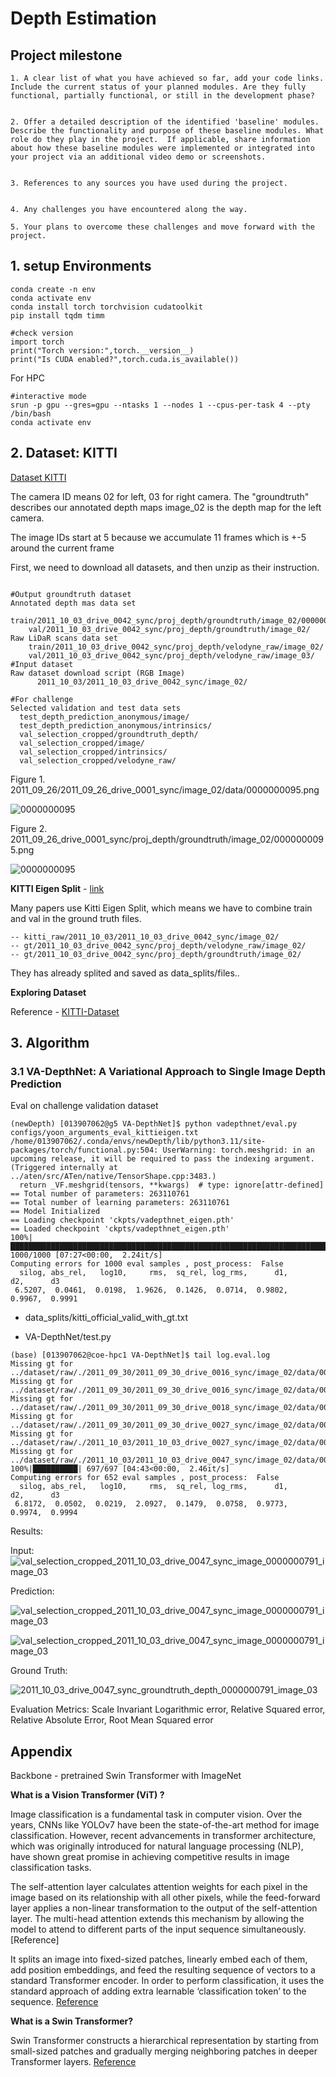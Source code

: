 # Depth Estimation

## Project milestone
```
1. A clear list of what you have achieved so far, add your code links. Include the current status of your planned modules. Are they fully functional, partially functional, or still in the development phase?


2. Offer a detailed description of the identified 'baseline' modules. Describe the functionality and purpose of these baseline modules. What role do they play in the project.  If applicable, share information about how these baseline modules were implemented or integrated into your project via an additional video demo or screenshots.


3. References to any sources you have used during the project.


4. Any challenges you have encountered along the way.

5. Your plans to overcome these challenges and move forward with the project.

```

## 1. setup Environments
```
conda create -n env
conda activate env
conda install torch torchvision cudatoolkit
pip install tqdm timm
```

```
#check version
import torch
print("Torch version:",torch.__version__)
print("Is CUDA enabled?",torch.cuda.is_available())
```

For HPC
```
#interactive mode
srun -p gpu --gres=gpu --ntasks 1 --nodes 1 --cpus-per-task 4 --pty /bin/bash
conda activate env
```

## 2. Dataset: KITTI 

[Dataset KITTI](https://www.cvlibs.net/datasets/kitti/eval_depth.php?benchmark=depth_prediction)

The camera ID means 02 for left, 03 for right camera. The "groundtruth" describes our annotated depth maps image_02 is the depth map for the left camera.

The image IDs start at 5 because we accumulate 11 frames which is +-5 around the current frame

First, we need to download all datasets, and then unzip as their instruction.

```

#Output groundtruth dataset
Annotated depth mas data set
    train/2011_10_03_drive_0042_sync/proj_depth/groundtruth/image_02/0000000005.png
    val/2011_10_03_drive_0042_sync/proj_depth/groundtruth/image_02/
Raw LiDaR scans data set
    train/2011_10_03_drive_0042_sync/proj_depth/velodyne_raw/image_02/
    val/2011_10_03_drive_0042_sync/proj_depth/velodyne_raw/image_03/
#Input dataset
Raw dataset download script (RGB Image)
	  2011_10_03/2011_10_03_drive_0042_sync/image_02/

#For challenge
Selected validation and test data sets
  test_depth_prediction_anonymous/image/
  test_depth_prediction_anonymous/intrinsics/
  val_selection_cropped/groundtruth_depth/
  val_selection_cropped/image/
  val_selection_cropped/intrinsics/
  val_selection_cropped/velodyne_raw/
```

Figure 1.  2011_09_26/2011_09_26_drive_0001_sync/image_02/data/0000000095.png

![0000000095](https://github.com/YoonjungChoi/CMPE249_IntelligentAutonomousSystems_Study/assets/20979517/54e75cd2-59c7-4168-9b15-3e0803d3895f)

Figure 2. 2011_09_26_drive_0001_sync/proj_depth/groundtruth/image_02/0000000095.png

![0000000095](https://github.com/YoonjungChoi/CMPE249_IntelligentAutonomousSystems_Study/assets/20979517/447aeb25-670b-4050-934f-1e16d8f4ccd1)



**KITTI Eigen Split**  - [link](https://stackoverflow.com/questions/63512296/kitti-eigen-split)

Many papers use Kitti Eigen Split, which means we have to combine train and val in the ground truth files.
```
-- kitti_raw/2011_10_03/2011_10_03_drive_0042_sync/image_02/
-- gt/2011_10_03_drive_0042_sync/proj_depth/velodyne_raw/image_02/
-- gt/2011_10_03_drive_0042_sync/proj_depth/groundtruth/image_02/
```

They has already splited and saved as data_splits/files..

**Exploring Dataset**

Reference - [KITTI-Dataset](https://github.com/alexstaravoitau/KITTI-Dataset/blob/master/kitti-dataset.ipynb)


## 3. Algorithm

### 3.1 VA-DepthNet: A Variational Approach to Single Image Depth Prediction

Eval on challenge validation dataset

```
(newDepth) [013907062@g5 VA-DepthNet]$ python vadepthnet/eval.py configs/yoon_arguments_eval_kittieigen.txt
/home/013907062/.conda/envs/newDepth/lib/python3.11/site-packages/torch/functional.py:504: UserWarning: torch.meshgrid: in an upcoming release, it will be required to pass the indexing argument. (Triggered internally at ../aten/src/ATen/native/TensorShape.cpp:3483.)
  return _VF.meshgrid(tensors, **kwargs)  # type: ignore[attr-defined]
== Total number of parameters: 263110761
== Total number of learning parameters: 263110761
== Model Initialized
== Loading checkpoint 'ckpts/vadepthnet_eigen.pth'
== Loaded checkpoint 'ckpts/vadepthnet_eigen.pth'
100%|██████████████████████████████████████████████████████████████████████████████████████████████| 1000/1000 [07:27<00:00,  2.24it/s]
Computing errors for 1000 eval samples , post_process:  False
  silog, abs_rel,   log10,     rms,  sq_rel, log_rms,      d1,      d2,      d3
 6.5207,  0.0461,  0.0198,  1.9626,  0.1426,  0.0714,  0.9802,  0.9967,  0.9991
```


- data_splits/kitti_official_valid_with_gt.txt

- VA-DepthNet/test.py

```
(base) [013907062@coe-hpc1 VA-DepthNet]$ tail log.eval.log
Missing gt for ../dataset/raw/./2011_09_30/2011_09_30_drive_0016_sync/image_02/data/0000000275.png
Missing gt for ../dataset/raw/./2011_09_30/2011_09_30_drive_0016_sync/image_02/data/0000000000.png
Missing gt for ../dataset/raw/./2011_09_30/2011_09_30_drive_0018_sync/image_02/data/0000000000.png
Missing gt for ../dataset/raw/./2011_09_30/2011_09_30_drive_0027_sync/image_02/data/0000000000.png
Missing gt for ../dataset/raw/./2011_10_03/2011_10_03_drive_0027_sync/image_02/data/0000000000.png
Missing gt for ../dataset/raw/./2011_10_03/2011_10_03_drive_0047_sync/image_02/data/0000000000.png
100%|██████████| 697/697 [04:43<00:00,  2.46it/s]
Computing errors for 652 eval samples , post_process:  False
  silog, abs_rel,   log10,     rms,  sq_rel, log_rms,      d1,      d2,      d3
 6.8172,  0.0502,  0.0219,  2.0927,  0.1479,  0.0758,  0.9773,  0.9974,  0.9994
```

Results:

Input:
![val_selection_cropped_2011_10_03_drive_0047_sync_image_0000000791_image_03](https://github.com/YoonjungChoi/CMPE249_IntelligentAutonomousSystems_Study/assets/20979517/75b76b43-742c-48b2-aad5-2b9940e2026b)

Prediction:

![val_selection_cropped_2011_10_03_drive_0047_sync_image_0000000791_image_03](https://github.com/YoonjungChoi/CMPE249_IntelligentAutonomousSystems_Study/assets/20979517/cf056d1e-377e-4300-b891-14500f424ecc)

![val_selection_cropped_2011_10_03_drive_0047_sync_image_0000000791_image_03](https://github.com/YoonjungChoi/CMPE249_IntelligentAutonomousSystems_Study/assets/20979517/d52cc0a1-952e-4c4e-9815-203810f3e883)

Ground Truth:

![2011_10_03_drive_0047_sync_groundtruth_depth_0000000791_image_03](https://github.com/YoonjungChoi/CMPE249_IntelligentAutonomousSystems_Study/assets/20979517/0512aa55-dbf1-467d-8346-8bf2dab39e52)





Evaluation Metrics: Scale Invariant Logarithmic error, Relative Squared error, Relative Absolute Error, Root Mean Squared error




## Appendix


Backbone - pretrained Swin Transformer with ImageNet

**What is a Vision Transformer (ViT) ?**

Image classification is a fundamental task in computer vision. Over the years, CNNs like YOLOv7 have been the state-of-the-art method for image classification. However, recent advancements in transformer architecture, which was originally introduced for natural language processing (NLP), have shown great promise in achieving competitive results in image classification tasks.

The self-attention layer calculates attention weights for each pixel in the image based on its relationship with all other pixels, while the feed-forward layer applies a non-linear transformation to the output of the self-attention layer. The multi-head attention extends this mechanism by allowing the model to attend to different parts of the input sequence simultaneously. [Reference]

It splits an image into fixed-sized patches, linearly embed each of them, add position embeddings, and feed the resulting sequence of vectors to a standard Transformer encoder. In order to perform classification, it uses the standard approach of adding extra learnable ‘classification token’ to the sequence. [Reference](https://viso.ai/deep-learning/vision-transformer-vit/)

**What is a Swin Transformer?**

Swin Transformer constructs a hierarchical representation by starting from small-sized patches and gradually merging neighboring patches in deeper Transformer layers.  [Reference](https://medium.com/dair-ai/papers-explained-26-swin-transformer-39cf88b00e3e)







